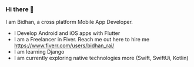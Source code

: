 ### Hi there 👋
I am Bidhan, a cross platform Mobile App Developer.

- I Develop Android and iOS apps with Flutter
- I am a Freelancer in Fiver. Reach me out here to hire me https://www.fiverr.com/users/bidhan_rai/
- I am learning Django
- I am currently exploring native technologies more (Swift, SwiftUi, Kotlin)


<!-- **Bidhanrai/Bidhanrai** is a ✨ _special_ ✨ repository because its `README.md` (this file) appears on your GitHub profile.
 -->
<!-- Here are some ideas to get you started: -->

<!-- - 🔭 I’m currently working on ...
- 🌱 I’m currently learning ...
- 👯 I’m looking to collaborate on ...
- 🤔 I’m looking for help with ...
- 💬 Ask me about ...
- 📫 How to reach me: ...
- 😄 Pronouns: ...
- ⚡ Fun fact: ... -->

